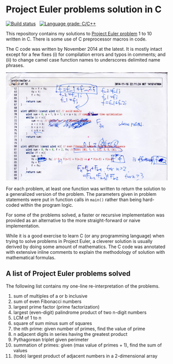 # Project Euler problems solution in C

[![Build status][img_build_status]][build_status] &nbsp; [![Language grade: C/C++][img_lgtm]][lgtm]

[img_build_status]: https://github.com/tomkwok/projecteuler/workflows/projecteuler/badge.svg
[build_status]: https://github.com/tomkwok/projecteuler/actions?query=branch%3Amaster

[img_lgtm]: https://img.shields.io/lgtm/grade/cpp/g/tomkwok/projecteuler.svg?logo=lgtm&logoWidth=18
[lgtm]: https://lgtm.com/projects/g/tomkwok/projecteuler/latest/files/

This repository contains my solutions to [Project Euler problem](https://projecteuler.net/archives) 1 to 10 written in C. There is some use of C preprocessor macros in code.

The C code was written by November 2014 at the latest. It is mostly intact except for a few fixes (i) for compilation errors and typos in comments; and (ii) to change camel case function names to underscores delimited name phrases.

![Scan of print out of projecteuler.c in 2014](projecteuler.c.jpg)

For each problem, at least one function was written to return the solution to a generalized version of the problem. The parameters given in problem statements were put in function calls in `main()` rather than being hard-coded within the program logic.

For some of the problems solved, a faster or recursive implementation was provided as an alternative to the more straight-forward or naive implementation.

While it is a good exercise to learn C (or any programming language) when trying to solve problems in Project Euler, a cleverer solution is usually derived by doing some amount of mathematics. The C code was annotated with extensive inline comments to explain the methodology of solution with mathematical formulas.

## A list of Project Euler problems solved

The following list contains my one-line re-interpretation of the problems.

1. sum of multiples of a or b inclusive
2. sum of even Fibonacci numbers
3. largest prime factor (prime factorization)
4. largest (even-digit) palindrome product of two n-digit numbers
5. LCM of 1 to n
6. square of sum minus sum of squares
7. the nth prime: given number of primes, find the value of prime
8. n adjacent digits in series having the greatest product
9. Pythagorean triplet given perimeter
10. summation of primes: given (max value of primes + 1), find the sum of values
11. (todo) largest product of adjacent numbers in a 2-dimensional array
